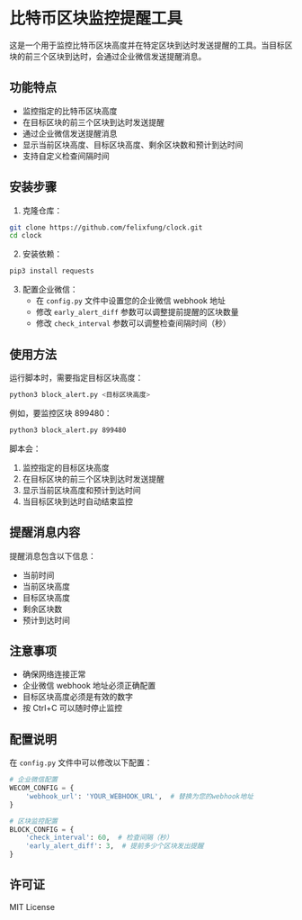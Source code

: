 # 比特币区块监控提醒工具

这是一个用于监控比特币区块高度并在特定区块到达时发送提醒的工具。当目标区块的前三个区块到达时，会通过企业微信发送提醒消息。

## 功能特点

- 监控指定的比特币区块高度
- 在目标区块的前三个区块到达时发送提醒
- 通过企业微信发送提醒消息
- 显示当前区块高度、目标区块高度、剩余区块数和预计到达时间
- 支持自定义检查间隔时间

## 安装步骤

1. 克隆仓库：
```bash
git clone https://github.com/felixfung/clock.git
cd clock
```

2. 安装依赖：
```bash
pip3 install requests
```

3. 配置企业微信：
   - 在 `config.py` 文件中设置您的企业微信 webhook 地址
   - 修改 `early_alert_diff` 参数可以调整提前提醒的区块数量
   - 修改 `check_interval` 参数可以调整检查间隔时间（秒）

## 使用方法

运行脚本时，需要指定目标区块高度：

```bash
python3 block_alert.py <目标区块高度>
```

例如，要监控区块 899480：
```bash
python3 block_alert.py 899480
```

脚本会：
1. 监控指定的目标区块高度
2. 在目标区块的前三个区块到达时发送提醒
3. 显示当前区块高度和预计到达时间
4. 当目标区块到达时自动结束监控

## 提醒消息内容

提醒消息包含以下信息：
- 当前时间
- 当前区块高度
- 目标区块高度
- 剩余区块数
- 预计到达时间

## 注意事项

- 确保网络连接正常
- 企业微信 webhook 地址必须正确配置
- 目标区块高度必须是有效的数字
- 按 Ctrl+C 可以随时停止监控

## 配置说明

在 `config.py` 文件中可以修改以下配置：

```python
# 企业微信配置
WECOM_CONFIG = {
    'webhook_url': 'YOUR_WEBHOOK_URL',  # 替换为您的webhook地址
}

# 区块监控配置
BLOCK_CONFIG = {
    'check_interval': 60,  # 检查间隔（秒）
    'early_alert_diff': 3,  # 提前多少个区块发出提醒
}
```

## 许可证

MIT License
